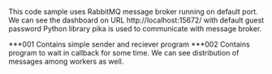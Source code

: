This code sample uses RabbitMQ message broker running on default port.
We can see the dashboard on URL http://localhost:15672/ with default guest password
Python library pika is used to communicate with message broker.

***001 Contains simple sender and reciever program
***002 Contains program to wait in callback for some time. We can see distribution of messages among workers as well.
